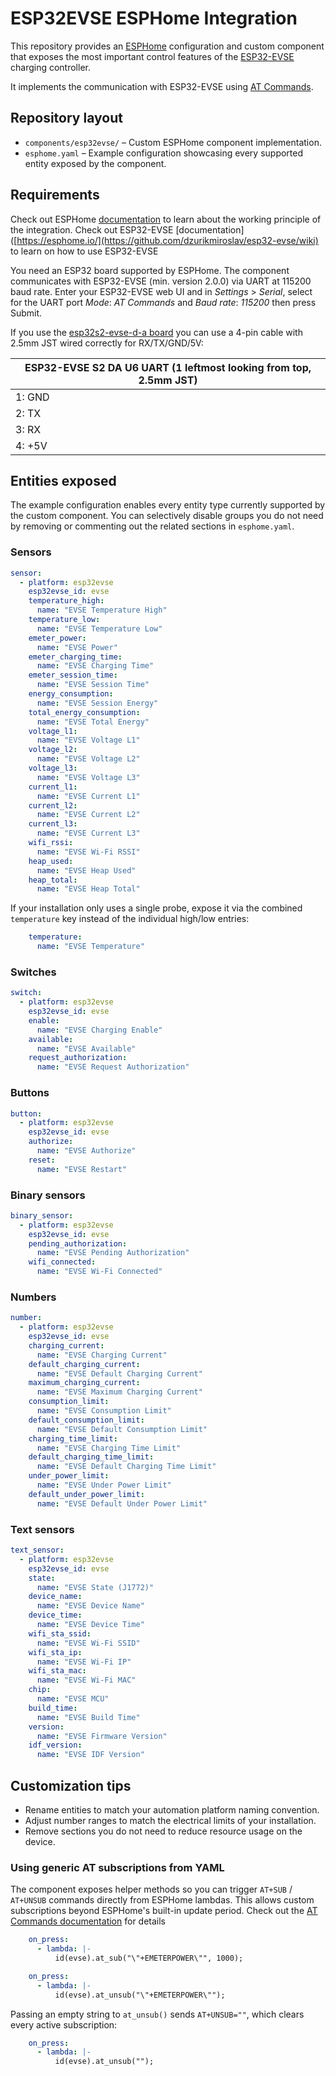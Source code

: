 # ESP32EVSE ESPHome Integration

This repository provides an [ESPHome](https://esphome.io/) configuration and custom
component that exposes the most important control features of the [ESP32-EVSE](https://github.com/dzurikmiroslav/esp32-evse) charging controller.

It implements the communication with ESP32-EVSE using [AT Commands](https://github.com/dzurikmiroslav/esp32-evse/wiki/AT-commands).

## Repository layout

- `components/esp32evse/` – Custom ESPHome component implementation.
- `esphome.yaml` – Example configuration showcasing every supported entity exposed
  by the component.

## Requirements

Check out ESPHome [documentation](https://esphome.io/) to learn about the working 
principle of the integration.
Check out ESP32-EVSE [documentation]([https://esphome.io/](https://github.com/dzurikmiroslav/esp32-evse/wiki) to learn on how to use ESP32-EVSE

You need an ESP32 board supported by ESPHome. The component communicates with ESP32-EVSE (min. version 2.0.0) via UART at 115200 baud rate. 
Enter your ESP32-EVSE web UI and in _Settings_ > _Serial_, select for the UART port _Mode_: _AT Commands_ and _Baud rate_: _115200_ then press Submit. 

If you use the [esp32s2-evse-d-a board](https://github.com/dzurikmiroslav/esp32-evse/wiki/ESP32-S2-DA) you can use a 4-pin cable with 2.5mm JST wired correctly for RX/TX/GND/5V:

| ESP32-EVSE S2 DA U6 UART (1 leftmost looking from top, 2.5mm JST) |
| -------- |
| 1: GND |
| 2: TX |
| 3: RX |
| 4: +5V |

## Entities exposed

The example configuration enables every entity type currently supported by the
custom component. You can selectively disable groups you do not need by removing
or commenting out the related sections in `esphome.yaml`.

### Sensors

```yaml
sensor:
  - platform: esp32evse
    esp32evse_id: evse
    temperature_high:
      name: "EVSE Temperature High"
    temperature_low:
      name: "EVSE Temperature Low"
    emeter_power:
      name: "EVSE Power"
    emeter_charging_time:
      name: "EVSE Charging Time"
    emeter_session_time:
      name: "EVSE Session Time"
    energy_consumption:
      name: "EVSE Session Energy"
    total_energy_consumption:
      name: "EVSE Total Energy"
    voltage_l1:
      name: "EVSE Voltage L1"
    voltage_l2:
      name: "EVSE Voltage L2"
    voltage_l3:
      name: "EVSE Voltage L3"
    current_l1:
      name: "EVSE Current L1"
    current_l2:
      name: "EVSE Current L2"
    current_l3:
      name: "EVSE Current L3"
    wifi_rssi:
      name: "EVSE Wi-Fi RSSI"
    heap_used:
      name: "EVSE Heap Used"
    heap_total:
      name: "EVSE Heap Total"
```
If your installation only uses a single probe, expose it via the combined ``temperature`` key instead of the individual high/low entries:

```yaml
    temperature:
      name: "EVSE Temperature"
```

### Switches

```yaml
switch:
  - platform: esp32evse
    esp32evse_id: evse
    enable:
      name: "EVSE Charging Enable"
    available:
      name: "EVSE Available"
    request_authorization:
      name: "EVSE Request Authorization"
```

### Buttons

```yaml
button:
  - platform: esp32evse
    esp32evse_id: evse
    authorize:
      name: "EVSE Authorize"
    reset:
      name: "EVSE Restart"
```

### Binary sensors

```yaml
binary_sensor:
  - platform: esp32evse
    esp32evse_id: evse
    pending_authorization:
      name: "EVSE Pending Authorization"
    wifi_connected:
      name: "EVSE Wi-Fi Connected"
```

### Numbers

```yaml
number:
  - platform: esp32evse
    esp32evse_id: evse
    charging_current:
      name: "EVSE Charging Current"
    default_charging_current:
      name: "EVSE Default Charging Current"
    maximum_charging_current:
      name: "EVSE Maximum Charging Current"
    consumption_limit:
      name: "EVSE Consumption Limit"
    default_consumption_limit:
      name: "EVSE Default Consumption Limit"
    charging_time_limit:
      name: "EVSE Charging Time Limit"
    default_charging_time_limit:
      name: "EVSE Default Charging Time Limit"
    under_power_limit:
      name: "EVSE Under Power Limit"
    default_under_power_limit:
      name: "EVSE Default Under Power Limit"
```

### Text sensors

```yaml
text_sensor:
  - platform: esp32evse
    esp32evse_id: evse
    state:
      name: "EVSE State (J1772)"
    device_name:
      name: "EVSE Device Name"
    device_time:
      name: "EVSE Device Time"
    wifi_sta_ssid:
      name: "EVSE Wi-Fi SSID"
    wifi_sta_ip:
      name: "EVSE Wi-Fi IP"
    wifi_sta_mac:
      name: "EVSE Wi-Fi MAC"
    chip:
      name: "EVSE MCU"
    build_time:
      name: "EVSE Build Time"
    version:
      name: "EVSE Firmware Version"
    idf_version:
      name: "EVSE IDF Version"
```

## Customization tips

- Rename entities to match your automation platform naming convention.
- Adjust number ranges to match the electrical limits of your installation.
- Remove sections you do not need to reduce resource usage on the device.

### Using generic AT subscriptions from YAML

The component exposes helper methods so you can trigger `AT+SUB` / `AT+UNSUB`
commands directly from ESPHome lambdas. This allows custom subscriptions beyond
ESPHome's built-in update period. Check out the [AT Commands documentation](https://github.com/dzurikmiroslav/esp32-evse/wiki/AT-commands)
for details

```yaml
    on_press:
      - lambda: |-
          id(evse).at_sub("\"+EMETERPOWER\"", 1000);

    on_press:
      - lambda: |-
          id(evse).at_unsub("\"+EMETERPOWER\"");
```

Passing an empty string to `at_unsub()` sends `AT+UNSUB=""`,
which clears every active subscription:

```yaml
    on_press:
      - lambda: |-
          id(evse).at_unsub("");
```


